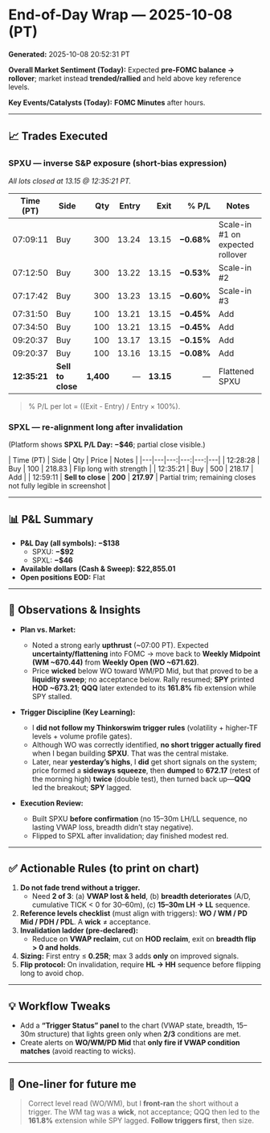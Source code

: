 # End-of-Day Wrap — 2025-10-08 (PT)
**Generated:** 2025-10-08 20:52:31 PT

**Overall Market Sentiment (Today):** Expected **pre-FOMC balance → rollover**; market instead **trended/rallied** and held above key reference levels.

**Key Events/Catalysts (Today):** **FOMC Minutes** after hours.

---

## 📈 Trades Executed

### SPXU — inverse S&P exposure (short-bias expression)
_All lots closed at 13.15 @ 12:35:21 PT._

| Time (PT) | Side | Qty | Entry | Exit | % P/L | Notes |
|---|---|---:|---:|---:|---:|---|
| 07:09:11 | Buy | 300 | 13.24 | 13.15 | **−0.68%** | Scale-in #1 on expected rollover |
| 07:12:50 | Buy | 300 | 13.22 | 13.15 | **−0.53%** | Scale-in #2 |
| 07:17:42 | Buy | 300 | 13.23 | 13.15 | **−0.60%** | Scale-in #3 |
| 07:31:50 | Buy | 100 | 13.21 | 13.15 | **−0.45%** | Add |
| 07:34:50 | Buy | 100 | 13.21 | 13.15 | **−0.45%** | Add |
| 09:20:37 | Buy | 100 | 13.17 | 13.15 | **−0.15%** | Add |
| 09:20:37 | Buy | 100 | 13.16 | 13.15 | **−0.08%** | Add |
| **12:35:21** | **Sell to close** | **1,400** | — | **13.15** | — | Flattened SPXU |

> % P/L per lot = ((Exit - Entry) / Entry × 100%).

### SPXL — re-alignment long after invalidation
(Platform shows **SPXL P/L Day: −$46**; partial close visible.)

| Time (PT) | Side | Qty | Price | Notes |
|---|---|---:|---:|---:|---|
| 12:28:28 | Buy | 100 | 218.83 | Flip long with strength |
| 12:35:21 | Buy | 500 | 218.17 | Add |
| 12:59:11 | **Sell to close** | **200** | **217.97** | Partial trim; remaining closes not fully legible in screenshot |

---

## 📊 P&L Summary

- **P&L Day (all symbols): −$138**  
  - SPXU: **−$92**  
  - SPXL: **−$46**  
- **Available dollars (Cash & Sweep): $22,855.01**  
- **Open positions EOD:** Flat

---

## 🧠 Observations & Insights

- **Plan vs. Market:**  
  - Noted a strong early **upthrust** (~07:00 PT). Expected **uncertainty/flattening** into FOMC → move back to **Weekly Midpoint (WM ~670.44)** from **Weekly Open (WO ~671.62)**.  
  - Price **wicked** below WO toward WM/PD Mid, but that proved to be a **liquidity sweep**; no acceptance below. Rally resumed; **SPY** printed **HOD ~673.21**; **QQQ** later extended to its **161.8%** fib extension while SPY stalled.

- **Trigger Discipline (Key Learning):**  
  - I **did not follow my Thinkorswim trigger rules** (volatility + higher-TF levels + volume profile gates).  
  - Although WO was correctly identified, **no short trigger actually fired** when I began building **SPXU**. That was the central mistake.  
  - Later, near **yesterday’s highs**, I **did** get short signals on the system; price formed a **sideways squeeze**, then **dumped** to **672.17** (retest of the morning high) **twice** (double test), then turned back up—**QQQ** led the breakout; **SPY** lagged.

- **Execution Review:**  
  - Built SPXU **before confirmation** (no 15–30m LH/LL sequence, no lasting VWAP loss, breadth didn’t stay negative).  
  - Flipped to SPXL after invalidation; day finished modest red.

---

## ✅ Actionable Rules (to print on chart)

1. **Do not fade trend without a trigger.**  
   - Need **2 of 3**: (a) **VWAP lost & held**, (b) **breadth deteriorates** (A/D, cumulative TICK < 0 for 30–60m), (c) **15–30m LH → LL** sequence.
2. **Reference levels checklist** (must align with triggers): **WO / WM / PD Mid / PDH / PDL**. A **wick** ≠ acceptance.
3. **Invalidation ladder (pre-declared):**  
   - Reduce on **VWAP reclaim**, cut on **HOD reclaim**, exit on **breadth flip > 0 and holds**.  
4. **Sizing:** First entry ≤ **0.25R**; max 3 adds **only** on improved signals.  
5. **Flip protocol:** On invalidation, require **HL → HH** sequence before flipping long to avoid chop.

---

## 💡 Workflow Tweaks

- Add a **“Trigger Status” panel** to the chart (VWAP state, breadth, 15–30m structure) that lights green only when **2/3** conditions are met.  
- Create alerts on **WO/WM/PD Mid** that **only fire if VWAP condition matches** (avoid reacting to wicks).

---

## 🧾 One-liner for future me

> Correct level read (WO/WM), but I **front-ran** the short without a trigger. The WM tag was a **wick**, not acceptance; QQQ then led to the **161.8%** extension while SPY lagged. **Follow triggers first**, then size.
